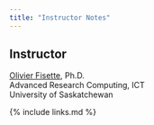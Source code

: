 ```yaml
---
title: "Instructor Notes"
---
```


## Instructor

[Olivier Fisette](https://wiki.usask.ca/x/FINaYQ), Ph.D.<br/>
Advanced Research Computing, ICT<br/>
University of Saskatchewan

{% include links.md %}
